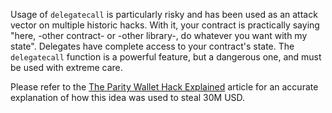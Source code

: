 Usage of `delegatecall` is particularly risky and has been used as an attack vector on multiple historic hacks.
With it, your contract is practically saying "here, -other contract- or -other library-, do whatever you want with my state".
Delegates have complete access to your contract's state.
The `delegatecall` function is a powerful feature, but a dangerous one, and must be used with extreme care.

Please refer to the [The Parity Wallet Hack Explained](https://blog.openzeppelin.com/on-the-parity-wallet-multisig-hack-405a8c12e8f7) article for an accurate explanation of how this idea was used to steal 30M USD.
